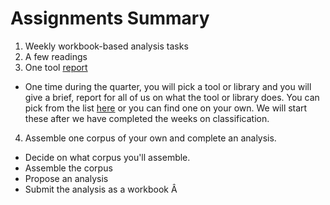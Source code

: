 # Assignments Summary

1. Weekly workbook-based analysis tasks
2. A few readings
3. One tool [report](tool_report_assignment.md)
  - One time during the quarter, you will pick a tool or library and you will give a brief, report for all of us on what the tool or library does. You can pick from the list [here](tools_and_libraries.md) or you can find one on your own. We will start these after we have completed the weeks on classification.
4. Assemble one corpus of your own and complete an analysis.
  - Decide on what corpus you'll assemble.
  - Assemble the corpus
  - Propose an analysis
  - Submit the analysis as a workbook
Â
